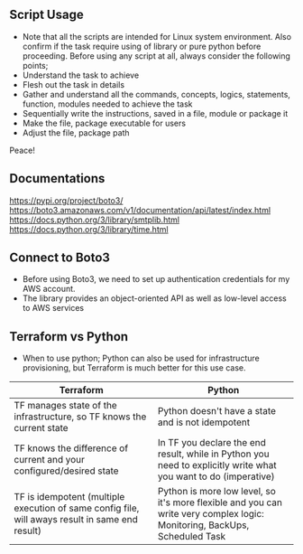 ## Script Usage
- Note that all the scripts are intended for Linux system environment. Also confirm if the task require using of library or pure python before proceeding. Before using any script at all, always consider the following points;
- Understand the task to achieve
- Flesh out the task in details
- Gather and understand all the commands, concepts, logics, statements, function, modules needed to achieve the task
- Sequentially write the instructions, saved in a file, module or package it
- Make the file, package executable for users
- Adjust the file, package path

Peace!

## Documentations
https://pypi.org/project/boto3/
https://boto3.amazonaws.com/v1/documentation/api/latest/index.html
https://docs.python.org/3/library/smtplib.html
https://docs.python.org/3/library/time.html

## Connect to Boto3
- Before using Boto3, we need to set up authentication credentials for my AWS account.
- The library provides an object-oriented API as well as low-level access to AWS services

## Terraform vs Python
- When to use python;
Python can also be used for infrastructure provisioning, but Terraform is much better for this use case.

|  Terraform | Python |
| --- | --- |
| TF manages state of the infrastructure, so TF knows the current state | Python doesn't have a state and is not idempotent |
| TF knows the difference of current and your configured/desired state | In TF you declare the end result, while in Python you need to explicitly write what you want to do (imperative) |
| TF is idempotent (multiple execution of same config file, will aways result in same end result) | Python is more low level, so it's more flexible and you can write very complex logic: Monitoring, BackUps, Scheduled Task |
